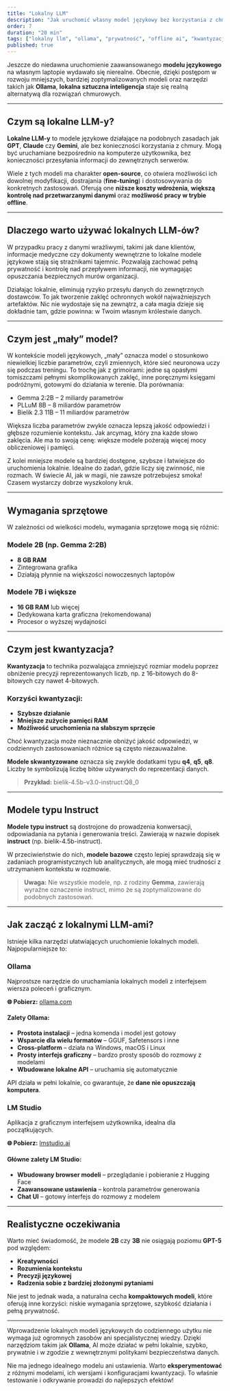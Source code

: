 ```yaml
---
title: "Lokalny LLM"
description: "Jak uruchomić własny model językowy bez korzystania z chmury"
order: 7
duration: "20 min"
tags: ["lokalny llm", "ollama", "prywatność", "offline ai", "kwantyzacja"]
published: true
---
```


Jeszcze do niedawna uruchomienie zaawansowanego **modelu językowego** na własnym laptopie wydawało się nierealne. Obecnie, dzięki postępom w rozwoju mniejszych, bardziej zoptymalizowanych modeli oraz narzędzi takich jak **Ollama**, **lokalna sztuczna inteligencja** staje się realną alternatywą dla rozwiązań chmurowych.

---

## Czym są lokalne LLM-y?

**Lokalne LLM-y** to modele językowe działające na podobnych zasadach jak **GPT**, **Claude** czy **Gemini**, ale bez konieczności korzystania z chmury. Mogą być uruchamiane bezpośrednio na komputerze użytkownika, bez konieczności przesyłania informacji do zewnętrznych serwerów.

Wiele z tych modeli ma charakter **open-source**, co otwiera możliwości ich dowolnej modyfikacji, dostrajania (**fine-tuning**) i dostosowywania do konkretnych zastosowań. Oferują one **niższe koszty wdrożenia**, **większą kontrolę nad przetwarzanymi danymi** oraz **możliwość pracy w trybie offline**.

---

## Dlaczego warto używać lokalnych LLM-ów?
W przypadku pracy z danymi wrażliwymi, takimi jak dane klientów, informacje medyczne czy dokumenty wewnętrzne to lokalne modele językowe stają się strażnikami tajemnic. Pozwalają zachować pełną prywatność i kontrolę nad przepływem informacji, nie wymagając opuszczania bezpiecznych murów organizacji.

Działając lokalnie, eliminują ryzyko przesyłu danych do zewnętrznych dostawców. To jak tworzenie zaklęć ochronnych wokół najważniejszych artefaktów. Nic nie wydostaje się na zewnątrz, a cała magia dzieje się dokładnie tam, gdzie powinna: w Twoim własnym królestwie danych.

---

## Czym jest „mały” model?
W kontekście modeli językowych, „mały” oznacza model o stosunkowo niewielkiej liczbie parametrów, czyli zmiennych, które sieć neuronowa uczy się podczas treningu. To trochę jak z grimoirami: jedne są opasłymi tomiszczami pełnymi skomplikowanych zaklęć, inne poręcznymi księgami podróżnymi, gotowymi do działania w terenie. Dla porównania:

- Gemma 2:2B – 2 miliardy parametrów
- PLLuM 8B – 8 miliardów parametrów
- Bielik 2.3 11B – 11 miliardów parametrów

Większa liczba parametrów zwykle oznacza lepszą jakość odpowiedzi i głębsze rozumienie kontekstu. Jak arcymag, który zna każde słowo zaklęcia. Ale ma to swoją cenę: większe modele pożerają więcej mocy obliczeniowej i pamięci.

Z kolei mniejsze modele są bardziej dostępne, szybsze i łatwiejsze do uruchomienia lokalnie. Idealne do zadań, gdzie liczy się zwinność, nie rozmach. W świecie AI, jak w magii, nie zawsze potrzebujesz smoka! Czasem wystarczy dobrze wyszkolony kruk.

---

## Wymagania sprzętowe
W zależności od wielkości modelu, wymagania sprzętowe mogą się różnić:

### Modele 2B (np. Gemma 2:2B)
- **8 GB RAM**
- Zintegrowana grafika
- Działają płynnie na większości nowoczesnych laptopów

### Modele 7B i większe  
- **16 GB RAM** lub więcej
- Dedykowana karta graficzna (rekomendowana)
- Procesor o wyższej wydajności

---

## Czym jest kwantyzacja?
**Kwantyzacja** to technika pozwalająca zmniejszyć rozmiar modelu poprzez obniżenie precyzji reprezentowanych liczb, np. z 16-bitowych do 8-bitowych czy nawet 4-bitowych.

### Korzyści kwantyzacji:
- **Szybsze działanie**
- **Mniejsze zużycie pamięci RAM** 
- **Możliwość uruchomienia na słabszym sprzęcie**

Choć kwantyzacja może nieznacznie obniżyć jakość odpowiedzi, w codziennych zastosowaniach różnice są często niezauważalne.

**Modele skwantyzowane** oznacza się zwykle dodatkami typu **q4**, **q5**, **q8**. Liczby te symbolizują liczbę bitów używanych do reprezentacji danych.

> **Przykład:** bielik-4.5b-v3.0-instruct:Q8_0

---

## Modele typu Instruct
**Modele typu instruct** są dostrojone do prowadzenia konwersacji, odpowiadania na pytania i generowania treści. Zawierają w nazwie dopisek **instruct** (np. bielik-4.5b-instruct). 

W przeciwieństwie do nich, **modele bazowe** często lepiej sprawdzają się w zadaniach programistycznych lub analitycznych, ale mogą mieć trudności z utrzymaniem kontekstu w rozmowie.

> **Uwaga:** Nie wszystkie modele, np. z rodziny **Gemma**, zawierają wyraźne oznaczenie instruct, mimo że są zoptymalizowane do podobnych zastosowań.

---

## Jak zacząć z lokalnymi LLM-ami?

Istnieje kilka narzędzi ułatwiających uruchomienie lokalnych modeli. Najpopularniejsze to:

### Ollama
Najprostsze narzędzie do uruchamiania lokalnych modeli z interfejsem wiersza poleceń i graficznym.

**🌐 Pobierz:** [ollama.com](https://ollama.com/)

#### Zalety Ollama:
- **Prostota instalacji** – jedna komenda i model jest gotowy
- **Wsparcie dla wielu formatów** – GGUF, Safetensors i inne
- **Cross-platform** – działa na Windows, macOS i Linux
- **Prosty interfejs graficzny** – bardzo prosty sposób do rozmowy z modelami
- **Wbudowane lokalne API** – uruchamia się automatycznie

API działa w pełni lokalnie, co gwarantuje, że **dane nie opuszczają komputera**.

### LM Studio  
Aplikacja z graficznym interfejsem użytkownika, idealna dla początkujących.

**🌐 Pobierz:** [lmstudio.ai](https://lmstudio.ai/)

#### Główne zalety LM Studio:
- **Wbudowany browser modeli** – przeglądanie i pobieranie z Hugging Face
- **Zaawansowane ustawienia** – kontrola parametrów generowania
- **Chat UI** – gotowy interfejs do rozmowy z modelem

---

## Realistyczne oczekiwania
Warto mieć świadomość, że modele **2B** czy **3B** nie osiągają poziomu **GPT-5** pod względem:

- **Kreatywności**
- **Rozumienia kontekstu** 
- **Precyzji językowej**
- **Radzenia sobie z bardziej złożonymi pytaniami**

Nie jest to jednak wada, a naturalna cecha **kompaktowych modeli**, które oferują inne korzyści: niskie wymagania sprzętowe, szybkość działania i pełną prywatność.

---

Wprowadzenie lokalnych modeli językowych do codziennego użytku nie wymaga już ogromnych zasobów ani specjalistycznej wiedzy. Dzięki narzędziom takim jak **Ollama**, AI może działać w pełni lokalnie, szybko, prywatnie i w zgodzie z wewnętrznymi politykami bezpieczeństwa danych.

Nie ma jednego idealnego modelu ani ustawienia. Warto **eksperymentować** z różnymi modelami, ich wersjami i konfiguracjami kwantyzacji. To właśnie testowanie i odkrywanie prowadzi do najlepszych efektów!